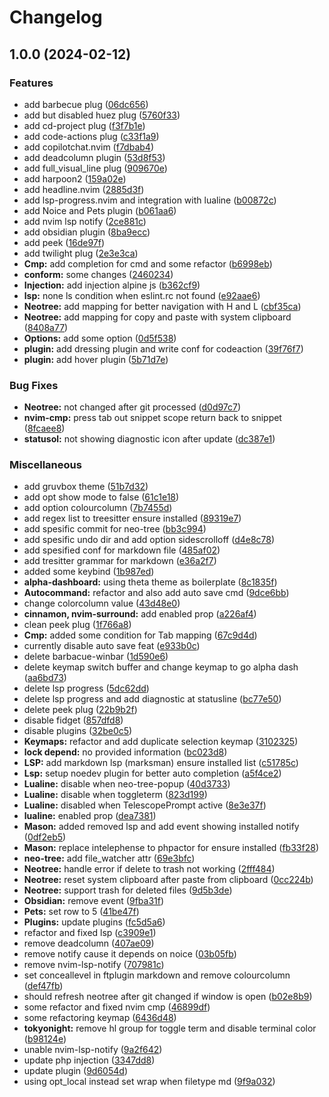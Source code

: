 # Changelog

## 1.0.0 (2024-02-12)


### Features

* add barbecue plug ([06dc656](https://github.com/rizkyilhampra/nvim-config/commit/06dc656222ecb2b8d367ea2f0fac6489d5f1e399))
* add but disabled huez plug ([5760f33](https://github.com/rizkyilhampra/nvim-config/commit/5760f337c5accab77095de5c032b1a4b73d5a5e2))
* add cd-project plug ([f3f7b1e](https://github.com/rizkyilhampra/nvim-config/commit/f3f7b1ed4fef93d8a18409716570477e8ad7c783))
* add code-actions plug ([c33f1a9](https://github.com/rizkyilhampra/nvim-config/commit/c33f1a9f7320cce3b694963059fa8ee64036fe19))
* add copilotchat.nvim ([f7dbab4](https://github.com/rizkyilhampra/nvim-config/commit/f7dbab4ed9d15548d7a74f73d012bbd8b9174582))
* add deadcolumn plugin ([53d8f53](https://github.com/rizkyilhampra/nvim-config/commit/53d8f534e5e262823f1cfdfeafb34db37a762a9c))
* add full_visual_line plug ([909670e](https://github.com/rizkyilhampra/nvim-config/commit/909670ebf32f555b7620b2212eec5bc812d89944))
* add harpoon2 ([159a02e](https://github.com/rizkyilhampra/nvim-config/commit/159a02eae9a2df8e7d7449e2c26aee853aace3f7))
* add headline.nvim ([2885d3f](https://github.com/rizkyilhampra/nvim-config/commit/2885d3f7d020217b0f233a56dfc210c0cdca9c80))
* add lsp-progress.nvim and integration with lualine ([b00872c](https://github.com/rizkyilhampra/nvim-config/commit/b00872c4f88b4d8ce93811d280ba7b733cd412d8))
* add Noice and Pets plugin ([b061aa6](https://github.com/rizkyilhampra/nvim-config/commit/b061aa6968e826aadc2b625f91851a5504c8f677))
* add nvim lsp notify ([2ce881c](https://github.com/rizkyilhampra/nvim-config/commit/2ce881c535725d44a35b05246fda5ce262fa07ba))
* add obsidian plugin ([8ba9ecc](https://github.com/rizkyilhampra/nvim-config/commit/8ba9ecc430009d965e050ca0c4acfb58de22af41))
* add peek ([16de97f](https://github.com/rizkyilhampra/nvim-config/commit/16de97fa544008a0083b91f9e5f112d25b98ab69))
* add twilight plug ([2e3e3ca](https://github.com/rizkyilhampra/nvim-config/commit/2e3e3cac1a61c84ad409cec82bf83d69d789d144))
* **Cmp:** add completion for cmd and some refactor ([b6998eb](https://github.com/rizkyilhampra/nvim-config/commit/b6998eb03795ec6307b38a4328d203341c335d7b))
* **conform:** some changes ([2460234](https://github.com/rizkyilhampra/nvim-config/commit/24602346788a866f332a9685bc0fa2652a066cd2))
* **Injection:** add injection alpine js ([b362cf9](https://github.com/rizkyilhampra/nvim-config/commit/b362cf94c03e680d9bdd403be4c8b96021e423d8))
* **lsp:** none ls condition when eslint.rc not found ([e92aae6](https://github.com/rizkyilhampra/nvim-config/commit/e92aae6b35bced50fe27cd58990d4d83c17b3080))
* **Neotree:** add mapping for better navigation with H and L ([cbf35ca](https://github.com/rizkyilhampra/nvim-config/commit/cbf35ca22514959d367e5e02833d8a804ead3400))
* **Neotree:** add mapping for copy and paste with system clipboard ([8408a77](https://github.com/rizkyilhampra/nvim-config/commit/8408a77f312f2ee1fdd9ba8efdaf472965b4e261))
* **Options:** add some option ([0d5f538](https://github.com/rizkyilhampra/nvim-config/commit/0d5f538c178d1fafcec30e7235f504dce3b25b61))
* **plugin:** add dressing plugin and write conf for codeaction ([39f76f7](https://github.com/rizkyilhampra/nvim-config/commit/39f76f7f3d4fcad58c43065d5b51ab741a1a586d))
* **plugin:** add hover plugin ([5b71d7e](https://github.com/rizkyilhampra/nvim-config/commit/5b71d7eee9f09e234ad11e5fbfcc57a47fdcbffb))


### Bug Fixes

* **Neotree:** not changed after git processed ([d0d97c7](https://github.com/rizkyilhampra/nvim-config/commit/d0d97c75b8ad0cf0ced2cb50af4f00d87148cdb0))
* **nvim-cmp:** press tab out snippet scope return back to snippet ([8fcaee8](https://github.com/rizkyilhampra/nvim-config/commit/8fcaee8f2717c581e16125cfde0ec4573728799c))
* **statusol:** not showing diagnostic icon after update ([dc387e1](https://github.com/rizkyilhampra/nvim-config/commit/dc387e12b0deb595d3ff8ccef4d96ac964883dbd))


### Miscellaneous

* add gruvbox theme ([51b7d32](https://github.com/rizkyilhampra/nvim-config/commit/51b7d3213395de74576d3b369354f529b64a6e34))
* add opt show mode to false ([61c1e18](https://github.com/rizkyilhampra/nvim-config/commit/61c1e18fe8498e5873f2f953b2a02e7693e4c6e2))
* add option colourcolumn ([7b7455d](https://github.com/rizkyilhampra/nvim-config/commit/7b7455df453a7e8e4d736ee63c40f53a3da2f057))
* add regex list to treesitter ensure installed ([89319e7](https://github.com/rizkyilhampra/nvim-config/commit/89319e7a8a6f5b473fea23e0746c13dbe5224627))
* add spesific commit for neo-tree ([bb3c994](https://github.com/rizkyilhampra/nvim-config/commit/bb3c994c1a9861d5e51b51411457565d9a8ff302))
* add spesific undo dir and add option sidescrolloff ([d4e8c78](https://github.com/rizkyilhampra/nvim-config/commit/d4e8c78286af94e82654a5ae21000814087631fd))
* add spesified conf for markdown file ([485af02](https://github.com/rizkyilhampra/nvim-config/commit/485af02a84f3951bb391d5d3e1680b0e83b60e7b))
* add tresitter grammar for markdown ([e36a2f7](https://github.com/rizkyilhampra/nvim-config/commit/e36a2f7c2afbf54de6abe8ffea95f8c5b6c91578))
* added some keybind ([1b987ed](https://github.com/rizkyilhampra/nvim-config/commit/1b987ed002fe43e5627fd8aa2a954bbdcf86872e))
* **alpha-dashboard:** using theta theme as boilerplate ([8c1835f](https://github.com/rizkyilhampra/nvim-config/commit/8c1835f1dbeacbd9b23acf052642e8b5f1cbd5cd))
* **Autocommand:** refactor and also add auto save cmd ([9dce6bb](https://github.com/rizkyilhampra/nvim-config/commit/9dce6bb1f81cc9a5516b6bc332d21af6c05650d2))
* change colorcolumn value ([43d48e0](https://github.com/rizkyilhampra/nvim-config/commit/43d48e07fde304d3879aaef9d860a711b4880eef))
* **cinnamon, nvim-surround:** add enabled prop ([a226af4](https://github.com/rizkyilhampra/nvim-config/commit/a226af4f1d0de5b39defa4f404da696c161c6a58))
* clean peek plug ([1f766a8](https://github.com/rizkyilhampra/nvim-config/commit/1f766a8a3617d9378c31e3e76723169d95346042))
* **Cmp:** added some condition for Tab mapping ([67c9d4d](https://github.com/rizkyilhampra/nvim-config/commit/67c9d4dfe70ffb0a99900cf93b7eb9ec56d28eeb))
* currently disable auto save feat ([e933b0c](https://github.com/rizkyilhampra/nvim-config/commit/e933b0c1aaa09e112b6af7598aab97df48717359))
* delete barbacue-winbar ([1d590e6](https://github.com/rizkyilhampra/nvim-config/commit/1d590e61f2558bb8386f36111a8a786702d0809f))
* delete keymap switch buffer and change keymap to go alpha dash ([aa6bd73](https://github.com/rizkyilhampra/nvim-config/commit/aa6bd738707563eb859c4f12574725d7f69f5a98))
* delete lsp progress ([5dc62dd](https://github.com/rizkyilhampra/nvim-config/commit/5dc62dd2383018ce80e3633f6d6abd95be3ed2c5))
* delete lsp progress and add diagnostic at statusline ([bc77e50](https://github.com/rizkyilhampra/nvim-config/commit/bc77e50ecbbd6de962ab2ae82c38dd9d744a7d19))
* delete peek plug ([22b9b2f](https://github.com/rizkyilhampra/nvim-config/commit/22b9b2fc860a2d838cfde7b76afe9c6ba4f10ca5))
* disable fidget ([857dfd8](https://github.com/rizkyilhampra/nvim-config/commit/857dfd8422a0f63fdef47eb828b0965d2968ead8))
* disable plugins ([32be0c5](https://github.com/rizkyilhampra/nvim-config/commit/32be0c5aa98f277ba302d0f9b1c704772f373701))
* **Keymaps:** refactor and add duplicate selection keymap ([3102325](https://github.com/rizkyilhampra/nvim-config/commit/310232567cb98722bdbe201a5b20a35fb1f5c6bb))
* **lock depend:** no provided information ([bc023d8](https://github.com/rizkyilhampra/nvim-config/commit/bc023d87a7165e590cd511c6308ba8a15b36a573))
* **LSP:** add markdown lsp (marksman) ensure installed list ([c51785c](https://github.com/rizkyilhampra/nvim-config/commit/c51785cfbd7cabca532103b30ce1a42043244466))
* **Lsp:** setup noedev plugin for better auto completion ([a5f4ce2](https://github.com/rizkyilhampra/nvim-config/commit/a5f4ce23fe65cc629a6fb0f285f18f9509f0548c))
* **Lualine:** disable when neo-tree-popup ([40d3733](https://github.com/rizkyilhampra/nvim-config/commit/40d373313633ff421a9a5ea29bdb91b38ecc0f25))
* **Lualine:** disable when toggleterm ([823d199](https://github.com/rizkyilhampra/nvim-config/commit/823d199697a19e0b33b04def5e0d1290195e29f7))
* **Lualine:** disabled when TelescopePrompt active ([8e3e37f](https://github.com/rizkyilhampra/nvim-config/commit/8e3e37f1a514be542dd6f1e267f1dcd45647a1ef))
* **lualine:** enabled prop ([dea7381](https://github.com/rizkyilhampra/nvim-config/commit/dea73814d224b70fe8bf9a404e24c66ae5bb3e27))
* **Mason:** added removed lsp and add event showing installed notify ([0df2eb5](https://github.com/rizkyilhampra/nvim-config/commit/0df2eb54515d6fea239a32ead3c439e323bccc14))
* **Mason:** replace intelephense to phpactor for ensure installed ([fb33f28](https://github.com/rizkyilhampra/nvim-config/commit/fb33f28f558dcbe4d9490263ffb7203a29e98339))
* **neo-tree:** add file_watcher attr ([69e3bfc](https://github.com/rizkyilhampra/nvim-config/commit/69e3bfc3eecbcb1e70d437fb06d6f721dc1b59d9))
* **Neotree:** handle error if delete to trash not working ([2fff484](https://github.com/rizkyilhampra/nvim-config/commit/2fff484e9a4fe3804c4daa07a838f252cc6d818c))
* **Neotree:** reset system clipboard after paste from clipboard ([0cc224b](https://github.com/rizkyilhampra/nvim-config/commit/0cc224be683375c27b96c43658b32597c0003ed4))
* **Neotree:** support trash for deleted files ([9d5b3de](https://github.com/rizkyilhampra/nvim-config/commit/9d5b3de9e961335f6b1ec30624c9ea8eba982232))
* **Obsidian:** remove event ([9fba31f](https://github.com/rizkyilhampra/nvim-config/commit/9fba31fb4e2b3b53ef26a81903e4905d91e51249))
* **Pets:** set row to 5 ([41be47f](https://github.com/rizkyilhampra/nvim-config/commit/41be47f4c8279303190eb304909958f44d60c79c))
* **Plugins:** update plugins ([fc5d5a6](https://github.com/rizkyilhampra/nvim-config/commit/fc5d5a662d4c298fd03c875b6764319cbb82db8a))
* refactor and fixed lsp ([c3909e1](https://github.com/rizkyilhampra/nvim-config/commit/c3909e1a3088662b8ab92c075a172ea8d22dd503))
* remove deadcolumn ([407ae09](https://github.com/rizkyilhampra/nvim-config/commit/407ae095b671fa1671b408855f3da8182a08fc29))
* remove notify cause it depends on noice ([03b05fb](https://github.com/rizkyilhampra/nvim-config/commit/03b05fb8f761b4a3fedd7bbe52177888d791d9c0))
* remove nvim-lsp-notify ([707981c](https://github.com/rizkyilhampra/nvim-config/commit/707981cd07da75125d8b9a5ca99bdda7a6221942))
* set conceallevel in ftplugin markdown and remove colourcolumn ([def47fb](https://github.com/rizkyilhampra/nvim-config/commit/def47fb656ad841845090a8ca803f40257065805))
* should refresh neotree after git changed if window is open ([b02e8b9](https://github.com/rizkyilhampra/nvim-config/commit/b02e8b9fd3961c9def44a00f89d62c9fe70fbebf))
* some refactor and fixed nvim cmp ([46899df](https://github.com/rizkyilhampra/nvim-config/commit/46899dfc3effd89c36e634556917e222941fc909))
* some refactoring keymap ([6436d48](https://github.com/rizkyilhampra/nvim-config/commit/6436d489fd1718ed59fc129ef63d9eb88ba807f1))
* **tokyonight:** remove hl group for toggle term and disable terminal color ([b98124e](https://github.com/rizkyilhampra/nvim-config/commit/b98124e68e478f0d8a208a1bfc8a458ded94c7ee))
* unable nvim-lsp-notify ([9a2f642](https://github.com/rizkyilhampra/nvim-config/commit/9a2f6425a06bc47dd8cb842afee84f1fcf578788))
* update php injection ([3347dd8](https://github.com/rizkyilhampra/nvim-config/commit/3347dd856c6928088dc109a5a10d21d5a08510f1))
* update plugin ([9d6054d](https://github.com/rizkyilhampra/nvim-config/commit/9d6054db7b2afe02ebdabee306d09c44c2c5b0de))
* using opt_local instead set wrap when filetype md ([9f9a032](https://github.com/rizkyilhampra/nvim-config/commit/9f9a03232d6fb012550eea4da04344474adfd26c))
